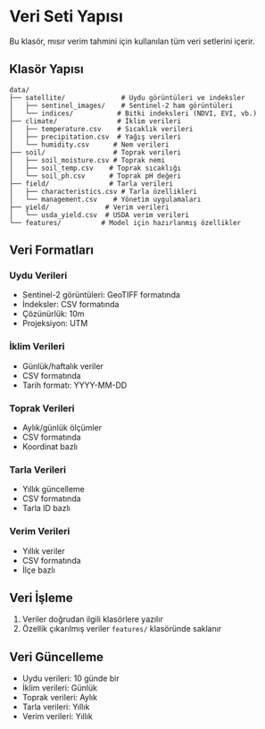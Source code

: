 # Veri Seti Yapısı

Bu klasör, mısır verim tahmini için kullanılan tüm veri setlerini içerir.

## Klasör Yapısı

```
data/
├── satellite/              # Uydu görüntüleri ve indeksler
│   ├── sentinel_images/    # Sentinel-2 ham görüntüleri
│   └── indices/           # Bitki indeksleri (NDVI, EVI, vb.)
├── climate/               # İklim verileri
│   ├── temperature.csv    # Sıcaklık verileri
│   ├── precipitation.csv  # Yağış verileri
│   └── humidity.csv      # Nem verileri
├── soil/                 # Toprak verileri
│   ├── soil_moisture.csv # Toprak nemi
│   ├── soil_temp.csv    # Toprak sıcaklığı
│   └── soil_ph.csv      # Toprak pH değeri
├── field/               # Tarla verileri
│   ├── characteristics.csv # Tarla özellikleri
│   └── management.csv    # Yönetim uygulamaları
├── yield/              # Verim verileri
│   └── usda_yield.csv  # USDA verim verileri
└── features/          # Model için hazırlanmış özellikler
```

## Veri Formatları

### Uydu Verileri
- Sentinel-2 görüntüleri: GeoTIFF formatında
- İndeksler: CSV formatında
- Çözünürlük: 10m
- Projeksiyon: UTM

### İklim Verileri
- Günlük/haftalık veriler
- CSV formatında
- Tarih formatı: YYYY-MM-DD

### Toprak Verileri
- Aylık/günlük ölçümler
- CSV formatında
- Koordinat bazlı

### Tarla Verileri
- Yıllık güncelleme
- CSV formatında
- Tarla ID bazlı

### Verim Verileri
- Yıllık veriler
- CSV formatında
- İlçe bazlı

## Veri İşleme

1. Veriler doğrudan ilgili klasörlere yazılır
2. Özellik çıkarılmış veriler `features/` klasöründe saklanır

## Veri Güncelleme

- Uydu verileri: 10 günde bir
- İklim verileri: Günlük
- Toprak verileri: Aylık
- Tarla verileri: Yıllık
- Verim verileri: Yıllık 